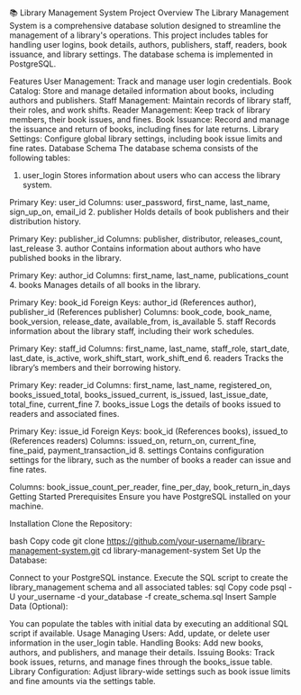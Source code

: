 📚 Library Management System
Project Overview
The Library Management System is a comprehensive database solution designed to streamline the management of a library's operations. This project includes tables for handling user logins, book details, authors, publishers, staff, readers, book issuance, and library settings. The database schema is implemented in PostgreSQL.

Features
User Management: Track and manage user login credentials.
Book Catalog: Store and manage detailed information about books, including authors and publishers.
Staff Management: Maintain records of library staff, their roles, and work shifts.
Reader Management: Keep track of library members, their book issues, and fines.
Book Issuance: Record and manage the issuance and return of books, including fines for late returns.
Library Settings: Configure global library settings, including book issue limits and fine rates.
Database Schema
The database schema consists of the following tables:

1. user_login
Stores information about users who can access the library system.

Primary Key: user_id
Columns: user_password, first_name, last_name, sign_up_on, email_id
2. publisher
Holds details of book publishers and their distribution history.

Primary Key: publisher_id
Columns: publisher, distributor, releases_count, last_release
3. author
Contains information about authors who have published books in the library.

Primary Key: author_id
Columns: first_name, last_name, publications_count
4. books
Manages details of all books in the library.

Primary Key: book_id
Foreign Keys: author_id (References author), publisher_id (References publisher)
Columns: book_code, book_name, book_version, release_date, available_from, is_available
5. staff
Records information about the library staff, including their work schedules.

Primary Key: staff_id
Columns: first_name, last_name, staff_role, start_date, last_date, is_active, work_shift_start, work_shift_end
6. readers
Tracks the library’s members and their borrowing history.

Primary Key: reader_id
Columns: first_name, last_name, registered_on, books_issued_total, books_issued_current, is_issued, last_issue_date, total_fine, current_fine
7. books_issue
Logs the details of books issued to readers and associated fines.

Primary Key: issue_id
Foreign Keys: book_id (References books), issued_to (References readers)
Columns: issued_on, return_on, current_fine, fine_paid, payment_transaction_id
8. settings
Contains configuration settings for the library, such as the number of books a reader can issue and fine rates.

Columns: book_issue_count_per_reader, fine_per_day, book_return_in_days
Getting Started
Prerequisites
Ensure you have PostgreSQL installed on your machine.

Installation
Clone the Repository:

bash
Copy code
git clone https://github.com/your-username/library-management-system.git
cd library-management-system
Set Up the Database:

Connect to your PostgreSQL instance.
Execute the SQL script to create the library_management schema and all associated tables:
sql
Copy code
psql -U your_username -d your_database -f create_schema.sql
Insert Sample Data (Optional):

You can populate the tables with initial data by executing an additional SQL script if available.
Usage
Managing Users: Add, update, or delete user information in the user_login table.
Handling Books: Add new books, authors, and publishers, and manage their details.
Issuing Books: Track book issues, returns, and manage fines through the books_issue table.
Library Configuration: Adjust library-wide settings such as book issue limits and fine amounts via the settings table.
